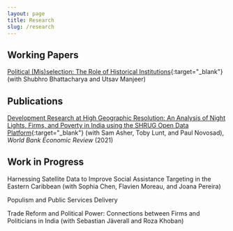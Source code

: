```yaml
---
layout: page
title: Research
slug: /research
---
```


## Working Papers

[Political (Mis)selection: The Role of Historical Institutions](https://ryumatsuura.github.io/files/bmm_2024_zamindar.pdf){:target="_blank"} (with Shubhro Bhattacharya and Utsav Manjeer)

## Publications

[Development Research at High Geographic Resolution: An Analysis of Night Lights,
Firms, and Poverty in India using the SHRUG Open Data Platform](https://ryumatsuura.github.io/files/almn_2021_shrug.pdf){:target="_blank"} 
(with Sam Asher, Toby Lunt, and Paul Novosad), _World Bank
Economic Review_ (2021)

<!---[Shifted Baselines Reduce Willingness to Pay for
Conservation](https://ryumatsuura.github.io/files/mmsd_2018_okinawa.pdf){:target="_blank"} 
(with Loren McClenachan, Shah Payal, and Sahan Dissanayake),
_Frontiers in Marine Science_ (2018)

[The Proposed Park in Maine's North Woods: Preferences of Out-of-State
Visitors](https://ryumatsuura.github.io/files/mdm_2016_maine.pdf){:target="_blank"} 
(with Sahan Dissanayake and Andrew Meyer), _Maine Policy Review_ (2016)--->

## Work in Progress

Harnessing Satellite Data to Improve Social Assistance Targeting in the Eastern Caribbean (with Sophia Chen, Flavien Moreau, and Joana Pereira)

Populism and Public Services Delivery

Trade Reform and Political Power: Connections between Firms and Politicians in India (with Sebastian J&auml;verall and Roza Khoban)

